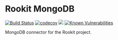 Rookit MongoDB
==============
[![Build Status](https://travis-ci.org/JPDSousa/rookit-org.rookit.mongodb.svg?branch=master)](https://travis-ci.org/JPDSousa/rookit-org.rookit.mongodb)
[![codecov](https://codecov.io/gh/JPDSousa/rookit-org.rookit.mongodb/branch/master/graph/badge.svg)](https://codecov.io/gh/JPDSousa/rookit-org.rookit.mongodb)
[![](https://jitpack.io/v/JPDSousa/rookit-org.rookit.mongodb.svg)](https://jitpack.io/#JPDSousa/rookit-org.rookit.mongodb)
[![Known Vulnerabilities](https://snyk.io/test/github/jpdsousa/rookit-org.rookit.mongodb/badge.svg)](https://snyk.io/test/github/jpdsousa/rookit-org.rookit.mongodb)

MongoDB connector for the Rookit project.

